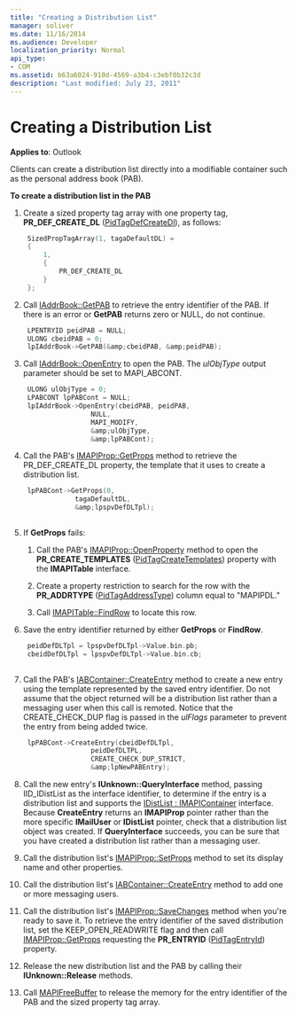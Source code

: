 ```yaml
---
title: "Creating a Distribution List"
manager: soliver
ms.date: 11/16/2014
ms.audience: Developer
localization_priority: Normal
api_type:
- COM
ms.assetid: b63a6024-910d-4569-a3b4-c3ebf0b32c3d
description: "Last modified: July 23, 2011"
---
```


# Creating a Distribution List

**Applies to**: Outlook 
  
Clients can create a distribution list directly into a modifiable container such as the personal address book (PAB).
  
**To create a distribution list in the PAB**
  
1. Create a sized property tag array with one property tag, **PR_DEF_CREATE_DL** ([PidTagDefCreateDl](pidtagdefcreatedl-canonical-property.md)), as follows:
    
   ```cpp
    SizedPropTagArray(1, tagaDefaultDL) =
    {
        1,
        {
            PR_DEF_CREATE_DL
        }
    };
   ```

2. Call [IAddrBook::GetPAB](iaddrbook-getpab.md) to retrieve the entry identifier of the PAB. If there is an error or **GetPAB** returns zero or NULL, do not continue. 
    
   ```cpp
    LPENTRYID peidPAB = NULL;
    ULONG cbeidPAB = 0;
    lpIAddrBook->GetPAB(&amp;cbeidPAB, &amp;peidPAB);
   ```

3. Call [IAddrBook::OpenEntry](iaddrbook-openentry.md) to open the PAB. The  _ulObjType_ output parameter should be set to MAPI_ABCONT. 
    
   ```cpp
    ULONG ulObjType = 0;
    LPABCONT lpPABCont = NULL;
    lpIAddrBook->OpenEntry(cbeidPAB, peidPAB,
                    NULL,
                    MAPI_MODIFY,
                    &amp;ulObjType,
                    &amp;lpPABCont);
   ```

4. Call the PAB's [IMAPIProp::GetProps](imapiprop-getprops.md) method to retrieve the PR_DEF_CREATE_DL property, the template that it uses to create a distribution list. 
    
   ```cpp
    lpPABCont->GetProps(0,
                tagaDefaultDL,
                &amp;lpspvDefDLTpl);
    
   ```

5. If **GetProps** fails: 
    
   1. Call the PAB's [IMAPIProp::OpenProperty](imapiprop-openproperty.md) method to open the **PR_CREATE_TEMPLATES** ([PidTagCreateTemplates](pidtagcreatetemplates-canonical-property.md)) property with the **IMAPITable** interface. 
      
   2. Create a property restriction to search for the row with the **PR_ADDRTYPE** ([PidTagAddressType](pidtagaddresstype-canonical-property.md)) column equal to "MAPIPDL." 
      
   3. Call [IMAPITable::FindRow](imapitable-findrow.md) to locate this row. 
    
6. Save the entry identifier returned by either **GetProps** or **FindRow**.
    
   ```cpp
    peidDefDLTpl = lpspvDefDLTpl->Value.bin.pb;
    cbeidDefDLTpl = lpspvDefDLTpl->Value.bin.cb;
    
   ```

7. Call the PAB's [IABContainer::CreateEntry](iabcontainer-createentry.md) method to create a new entry using the template represented by the saved entry identifier. Do not assume that the object returned will be a distribution list rather than a messaging user when this call is remoted. Notice that the CREATE_CHECK_DUP flag is passed in the  _ulFlags_ parameter to prevent the entry from being added twice. 
    
   ```cpp
    lpPABCont->CreateEntry(cbeidDefDLTpl,
                    peidDefDLTPL,
                    CREATE_CHECK_DUP_STRICT,
                    &amp;lpNewPABEntry);
   ```

8. Call the new entry's **IUnknown::QueryInterface** method, passing IID_IDistList as the interface identifier, to determine if the entry is a distribution list and supports the [IDistList : IMAPIContainer](idistlistimapicontainer.md) interface. Because **CreateEntry** returns an **IMAPIProp** pointer rather than the more specific **IMailUser** or **IDistList** pointer, check that a distribution list object was created. If **QueryInterface** succeeds, you can be sure that you have created a distribution list rather than a messaging user. 
    
9. Call the distribution list's [IMAPIProp::SetProps](imapiprop-setprops.md) method to set its display name and other properties. 
    
10. Call the distribution list's [IABContainer::CreateEntry](iabcontainer-createentry.md) method to add one or more messaging users. 
    
11. Call the distribution list's [IMAPIProp::SaveChanges](imapiprop-savechanges.md) method when you're ready to save it. To retrieve the entry identifier of the saved distribution list, set the KEEP_OPEN_READWRITE flag and then call [IMAPIProp::GetProps](imapiprop-getprops.md) requesting the **PR_ENTRYID** ([PidTagEntryId](pidtagentryid-canonical-property.md)) property.
    
12. Release the new distribution list and the PAB by calling their **IUnknown::Release** methods. 
    
13. Call [MAPIFreeBuffer](mapifreebuffer.md) to release the memory for the entry identifier of the PAB and the sized property tag array. 
    

